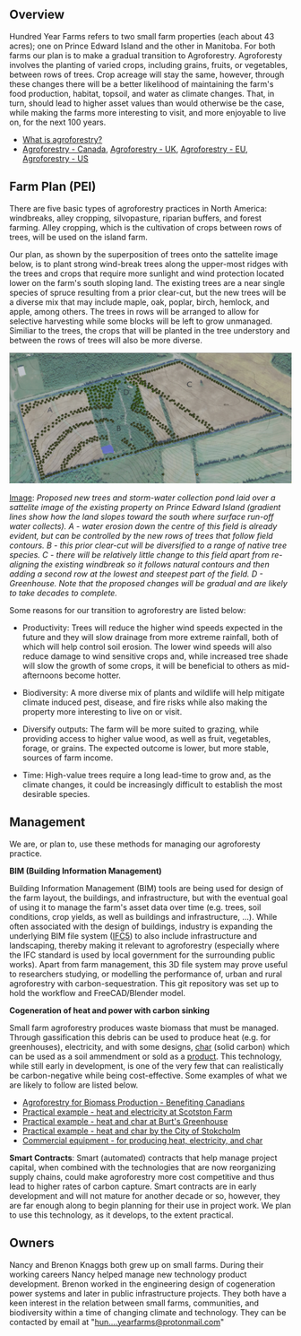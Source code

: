 ## Overview

Hundred Year Farms refers to two small farm properties (each about 43 acres); one on Prince Edward Island and the other in Manitoba. For both farms our plan is to make a gradual transition to Agroforestry.  Agroforesty involves the planting of varied crops, including grains, fruits, or vegetables, between rows of trees. Crop acreage will stay the same, however, through these changes there will be a better likelihood of maintaining the farm's food production, habitat, topsoil, and water as climate changes. That, in turn, should lead to higher asset values than would otherwise be the case, while making the farms more interesting to visit, and more enjoyable to live on, for the next 100 years.

- [What is agroforestry?](https://www.aftaweb.org/)
- [Agroforestry - Canada](https://www.agr.gc.ca/eng/agriculture-and-climate/agricultural-practices/agroforestry/?id=1177431400694), [Agroforestry - UK](https://www.agforward.eu/index.php/en/silvoarable-agroforestry-in-the-uk.html), [Agroforestry - EU](https://euraf.isa.utl.pt/welcome), [Agroforestry - US](https://www.usda.gov/topics/forestry/agroforestry)

## Farm Plan (PEI)

There are five basic types of agroforestry practices in North America: windbreaks, alley cropping, silvopasture, riparian buffers, and forest farming. Alley cropping, which is the cultivation of crops between rows of trees, will be used on the island farm.  

Our plan, as shown by the superposition of trees onto the sattelite image below, is to plant strong wind-break trees along the upper-most ridges with the trees and crops that require more sunlight and wind protection located lower on the farm's south sloping land. The existing trees are a near single species of spruce resulting from a prior clear-cut, but the new trees will be a diverse mix that may include maple, oak, poplar, birch, hemlock, and apple, among others.  The trees in rows will be arranged to allow for selective harvesting while some blocks will be left to grow unmanaged. Similiar to the trees, the crops that will be planted in the tree understory and between the rows of trees will also be more diverse. 

<img src="https://raw.githubusercontent.com/hundredyearfarms/Hundred-Year-Farms/main/IFCSite-FarmProposedTrees.png"/>

<u>Image</u>: *Proposed new trees and storm-water collection pond laid over a sattelite image of the existing property on Prince Edward Island (gradient lines show how the land slopes toward the south where surface run-off water collects). A - water erosion down the centre of this field is already evident, but can be controlled by the new rows of trees that follow field contours. B - this prior clear-cut will be diversified to a range of native tree species. C - there will be relatively little change to this field apart from re-aligning the existing windbreak so it follows natural contours and then adding a second row at the lowest and steepest part of the field. D - Greenhouse.  Note that the proposed changes will be gradual and are likely to take decades to complete.*

Some reasons for our transition to agroforestry are listed below:

- Productivity: Trees will reduce the higher wind speeds expected in the future and they will slow drainage from more extreme rainfall, both of which will help control soil erosion.  The lower wind speeds will also reduce damage to wind sensitive crops and, while increased tree shade will slow the growth of some crops, it will be beneficial to others as mid-afternoons become hotter. 

- Biodiversity: A more diverse mix of plants and wildlife will help mitigate climate induced pest, disease, and fire risks while also making the property more interesting to live on or visit.  

- Diversify outputs: The farm will be more suited to grazing, while providing access to higher value wood, as well as fruit, vegetables, forage, or grains.  The expected outcome is lower, but more stable, sources of farm income.
  
- Time:  High-value trees require a long lead-time to grow and, as the climate changes, it could be increasingly difficult to establish the most desirable species.  

## Management

We are, or plan to, use these methods for managing our agroforesty practice.

**BIM (Building Information Management)**

Building Information Management (BIM) tools are being used for design of the farm layout, the buildings, and infrastructure, but with the eventual goal of using it to manage the farm's asset data over time (e.g. trees, soil conditions, crop yields, as well as buildings and infrastructure, ...). While often associated with the design of buildings, industry is expanding the underlying BIM file system ([IFC5](https://www.buildingsmart.org/ifc-for-site-landscape-and-urban-planning-call-for-participation/)) to also include infrastructure and landscaping, thereby making it relevant to agroforestry (especially where the IFC standard is used by local government for the surrounding public works). Apart from farm management, this 3D file system may prove useful to researchers studying, or modelling the performance of, urban and rural agroforestry with carbon-sequestration.  This git repository was set up to hold the workflow and FreeCAD/Blender model.

**Cogeneration of heat and power with carbon sinking**

Small farm agroforestry produces waste biomass that must be managed. Through gassification this debris can be used to produce heat (e.g. for greenhouses), electricity, and with some designs, [char](https://biochar-international.org/sustainability-climate-change/) (solid carbon) which can be used as a soil ammendment or sold as a [product](https://national-carbon.com/). This technology, while still early in development, is one of the very few that can realistically be carbon-negative while being cost-effective.  Some examples of what we are likely to follow are listed below.  

- [Agroforestry for Biomass Production - Benefiting Canadians](https://www.aftaweb.org/latest-newsletter/temporate-agroforester/97-2008-vol-17/april-no-1/74-agroforestry-for-biomass-production-benefiting-canadians.html)
- [Practical example - heat and electricity at Scotston Farm](https://www.youtube.com/watch?v=i9xmWJ4hAGs)
- [Practical example - heat and char at Burt's Greenhouse](https://biochar-international.org/burtsgreenhouse/)
- [Practical example - heat and char by the City of Stokcholm](https://www.stockholmvattenochavfall.se/en/current-projects/development/biochar/#!/about-the-biochar-project)
- [Commercial equipment - for producing heat, electricity, and char](https://www.reset-energy.com/en/syngasmart-plants-use-cases-applications-and-benefits/)

**Smart Contracts**: Smart (automated) contracts that help manage project capital, when combined with the technologies that are now reorganizing supply chains, could make agroforestry more cost competitive and thus lead to higher rates of carbon capture. Smart contracts are in early development and will not mature for another decade or so, however, they are far enough along to begin planning for their use in project work.  We plan to use this technology, as it develops, to the extent practical.

## Owners

Nancy and Brenon Knaggs both grew up on small farms. During their working careers Nancy helped manage new technology product development. Brenon worked in the engineering design of cogeneration power systems and later in public infrastructure projects. They both have a keen interest in the relation between small farms, communities, and biodiversity within a time of changing climate and technology. They can be contacted by email at "hun....yearfarms@protonmail.com"

